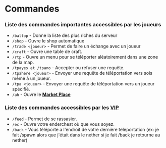 # Commandes

### Liste des commandes importantes accessibles par les joueurs

- `/baltop` - Donne la liste des plus riches du serveur
- `/shop` - Ouvre le shop automatique
- `/trade <joueur>` - Permet de faire un échange avec un joueur
- `/craft` - Ouvre une table de craft.
- `/rtp` - Ouvre un menu pour se téléporter aléatoirement dans une zone de la map.
- `/tpayes et /tpano` - Accepter ou refuser une requête.
- `/tpahere <joueur>` - Envoyer une requête de téléportation vers sois même à un joueur.
- `/tpa <joueur>` - Envoyer une requête de téléportation vers un joueur spécifié.
- `/ah`  - Ouvre le [**Market Place**](https://uworldmc.fr/wiki/survie/market-place)

### Liste des commandes accessibles par les [VIP](https://uworldmc.fr/ranks)

- `/feed` - Permet de se rassasier.
- `/ec` - Ouvre votre enderchest où que vous soyez.
- `/back` - Vous téléporte a l'endroit de votre dernière teleportation (ex: je fait /spawn alors que j'était dans le nether si je fait /back je retourne au nether)
